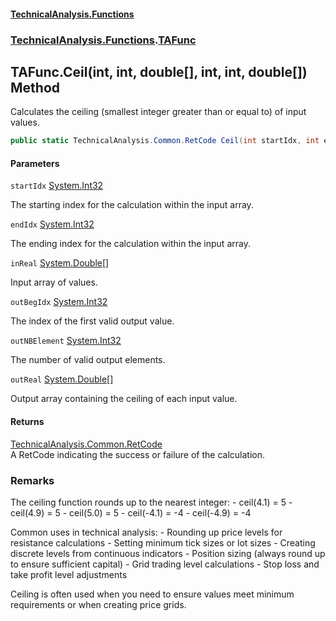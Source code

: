 #### [TechnicalAnalysis\.Functions](Atypical.TechnicalAnalysis.Functions.md 'Atypical\.TechnicalAnalysis\.Functions')
### [TechnicalAnalysis\.Functions](Atypical.TechnicalAnalysis.Functions.md#TechnicalAnalysis.Functions 'TechnicalAnalysis\.Functions').[TAFunc](TAFunc.md 'TechnicalAnalysis\.Functions\.TAFunc')

## TAFunc\.Ceil\(int, int, double\[\], int, int, double\[\]\) Method

Calculates the ceiling \(smallest integer greater than or equal to\) of input values\.

```csharp
public static TechnicalAnalysis.Common.RetCode Ceil(int startIdx, int endIdx, in double[] inReal, ref int outBegIdx, ref int outNBElement, ref double[] outReal);
```
#### Parameters

<a name='TechnicalAnalysis.Functions.TAFunc.Ceil(int,int,double[],int,int,double[]).startIdx'></a>

`startIdx` [System\.Int32](https://docs.microsoft.com/en-us/dotnet/api/System.Int32 'System\.Int32')

The starting index for the calculation within the input array\.

<a name='TechnicalAnalysis.Functions.TAFunc.Ceil(int,int,double[],int,int,double[]).endIdx'></a>

`endIdx` [System\.Int32](https://docs.microsoft.com/en-us/dotnet/api/System.Int32 'System\.Int32')

The ending index for the calculation within the input array\.

<a name='TechnicalAnalysis.Functions.TAFunc.Ceil(int,int,double[],int,int,double[]).inReal'></a>

`inReal` [System\.Double](https://docs.microsoft.com/en-us/dotnet/api/System.Double 'System\.Double')[\[\]](https://docs.microsoft.com/en-us/dotnet/api/System.Array 'System\.Array')

Input array of values\.

<a name='TechnicalAnalysis.Functions.TAFunc.Ceil(int,int,double[],int,int,double[]).outBegIdx'></a>

`outBegIdx` [System\.Int32](https://docs.microsoft.com/en-us/dotnet/api/System.Int32 'System\.Int32')

The index of the first valid output value\.

<a name='TechnicalAnalysis.Functions.TAFunc.Ceil(int,int,double[],int,int,double[]).outNBElement'></a>

`outNBElement` [System\.Int32](https://docs.microsoft.com/en-us/dotnet/api/System.Int32 'System\.Int32')

The number of valid output elements\.

<a name='TechnicalAnalysis.Functions.TAFunc.Ceil(int,int,double[],int,int,double[]).outReal'></a>

`outReal` [System\.Double](https://docs.microsoft.com/en-us/dotnet/api/System.Double 'System\.Double')[\[\]](https://docs.microsoft.com/en-us/dotnet/api/System.Array 'System\.Array')

Output array containing the ceiling of each input value\.

#### Returns
[TechnicalAnalysis\.Common\.RetCode](https://docs.microsoft.com/en-us/dotnet/api/TechnicalAnalysis.Common.RetCode 'TechnicalAnalysis\.Common\.RetCode')  
A RetCode indicating the success or failure of the calculation\.

### Remarks
The ceiling function rounds up to the nearest integer:
\- ceil\(4\.1\) = 5
\- ceil\(4\.9\) = 5
\- ceil\(5\.0\) = 5
\- ceil\(\-4\.1\) = \-4
\- ceil\(\-4\.9\) = \-4

Common uses in technical analysis:
\- Rounding up price levels for resistance calculations
\- Setting minimum tick sizes or lot sizes
\- Creating discrete levels from continuous indicators
\- Position sizing \(always round up to ensure sufficient capital\)
\- Grid trading level calculations
\- Stop loss and take profit level adjustments

Ceiling is often used when you need to ensure values meet
minimum requirements or when creating price grids\.
